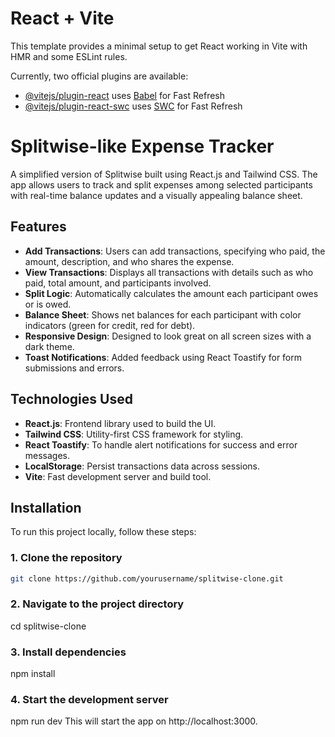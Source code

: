 # React + Vite

This template provides a minimal setup to get React working in Vite with HMR and some ESLint rules.

Currently, two official plugins are available:

- [@vitejs/plugin-react](https://github.com/vitejs/vite-plugin-react/blob/main/packages/plugin-react/README.md) uses [Babel](https://babeljs.io/) for Fast Refresh
- [@vitejs/plugin-react-swc](https://github.com/vitejs/vite-plugin-react-swc) uses [SWC](https://swc.rs/) for Fast Refresh

# Splitwise-like Expense Tracker

A simplified version of Splitwise built using React.js and Tailwind CSS. The app allows users to track and split expenses among selected participants with real-time balance updates and a visually appealing balance sheet.

## Features

- **Add Transactions**: Users can add transactions, specifying who paid, the amount, description, and who shares the expense.
- **View Transactions**: Displays all transactions with details such as who paid, total amount, and participants involved.
- **Split Logic**: Automatically calculates the amount each participant owes or is owed.
- **Balance Sheet**: Shows net balances for each participant with color indicators (green for credit, red for debt).
- **Responsive Design**: Designed to look great on all screen sizes with a dark theme.
- **Toast Notifications**: Added feedback using React Toastify for form submissions and errors.

## Technologies Used

- **React.js**: Frontend library used to build the UI.
- **Tailwind CSS**: Utility-first CSS framework for styling.
- **React Toastify**: To handle alert notifications for success and error messages.
- **LocalStorage**: Persist transactions data across sessions.
- **Vite**: Fast development server and build tool.

## Installation

To run this project locally, follow these steps:

### 1. Clone the repository

```bash
git clone https://github.com/yourusername/splitwise-clone.git
```

### 2. Navigate to the project directory

cd splitwise-clone

### 3. Install dependencies

npm install

### 4. Start the development server

npm run dev
This will start the app on http://localhost:3000.
